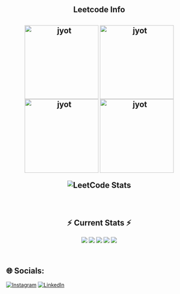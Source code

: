 <h2 align="center">Leetcode Info<h2>  
<p align="center">
  <a href="https://leetcode.com/mehtadeven/" target="_blank"><img align="center" src="https://leetcode.com/static/images/badges/2024/gif/2024-02.gif" alt="jyot" height="200" width="200" /></a>
  <a href="https://leetcode.com/mehtadeven/" target="_blank"><img align="center" src="https://leetcode.com/static/images/badges/2024/gif/2024-03.gif" alt="jyot" height="200" width="200" /></a>
  <a href="https://leetcode.com/mehtadeven/" target="_blank"><img align="center" src="https://assets.leetcode.com/static_assets/marketing/2024-200.gif" alt="jyot" height="200" width="200" /></a>
  <a href="https://leetcode.com/mehtadeven/" target="_blank"><img align="center" src="https://assets.leetcode.com/static_assets/marketing/2024-100.gif" alt="jyot" height="200" width="200" /></a>
</p>

<div align="center">
  
  ![LeetCode Stats](https://leetcard.jacoblin.cool/mehtadeven?theme=catppuccinMocha&font=ABeeZee&ext=heatmap&width=520rem)

</div>


<br/>
  <h2 align="center">⚡ Current Stats ⚡</h2>

<div align="center">
  
  <!-- ![](https://komarev.com/ghpvc/?username=mehtadeven) -->
  ![](http://github-profile-summary-cards.vercel.app/api/cards/profile-details?username=mehtadeven&theme=github_dark)
  ![](http://github-profile-summary-cards.vercel.app/api/cards/repos-per-language?username=mehtadeven&theme=github_dark) 
  ![](http://github-profile-summary-cards.vercel.app/api/cards/most-commit-language?username=mehtadeven&theme=github_dark) 
  ![](http://github-profile-summary-cards.vercel.app/api/cards/stats?username=mehtadeven&theme=github_dark) 
  ![](http://github-profile-summary-cards.vercel.app/api/cards/productive-time?username=mehtadeven&theme=github_dark&utcOffset=8) 
    
</div><br>

<!-- <div align=center>
  <img width=390 src="https://streak-stats.demolab.com/?user=mehtadeven&count_private=true&theme=react&border_radius=10" alt="streak stats"/>
  <img width=390 src="https://github-readme-stats.vercel.app/api?username=mehtadeven&show_icons=true&theme=react&rank_icon=github&border_radius=10" alt="readme stats" /><br>
  <img width=390 src="https://github-readme-stats.vercel.app/api/top-langs/?username=mehtadeven&hide=HTML&langs_count=8&layout=compact&theme=react&border_radius=10&size_weight=0.5&count_weight=0.5&exclude_repo=github-readme-stats" alt="top langs" />
</div>
 -->
 
## 🌐 Socials:
[![Instagram](https://img.shields.io/badge/Instagram-%23E4405F.svg?logo=Instagram&logoColor=white)](https://instagram.com/mehtadevenn)
[![LinkedIn](https://img.shields.io/badge/LinkedIn-%230077B5.svg?logo=linkedin&logoColor=white)](https://www.linkedin.com/in/deventech)
